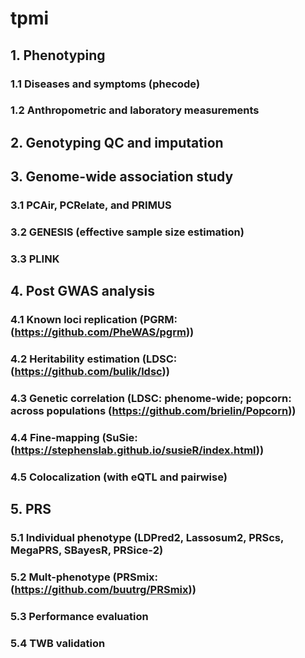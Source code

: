 # tpmi
## 1. Phenotyping
### 1.1 Diseases and symptoms (phecode)
### 1.2 Anthropometric and laboratory measurements
## 2. Genotyping QC and imputation 
## 3. Genome-wide association study
### 3.1 PCAir, PCRelate, and PRIMUS
### 3.2 GENESIS (effective sample size estimation)
### 3.3 PLINK
## 4. Post GWAS analysis
### 4.1 Known loci replication (PGRM: (https://github.com/PheWAS/pgrm))
### 4.2  Heritability estimation (LDSC: (https://github.com/bulik/ldsc))
### 4.3 Genetic correlation (LDSC: phenome-wide; popcorn: across populations (https://github.com/brielin/Popcorn))
### 4.4 Fine-mapping (SuSie: (https://stephenslab.github.io/susieR/index.html)) 
### 4.5 Colocalization (with eQTL and pairwise)
## 5. PRS
### 5.1 Individual phenotype (LDPred2, Lassosum2, PRScs, MegaPRS, SBayesR, PRSice-2)
### 5.2 Mult-phenotype (PRSmix: (https://github.com/buutrg/PRSmix))
### 5.3 Performance evaluation 
### 5.4 TWB validation 
